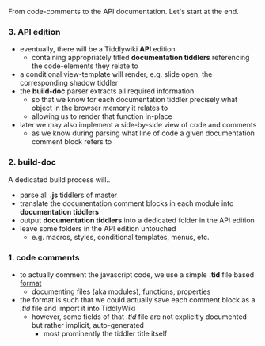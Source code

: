 From code-comments to the API documentation. Let's start at the end.

### 3. API edition

* eventually, there will be a Tiddlywiki **API** edition
    * containing appropriately titled **documentation tiddlers** referencing the code-elements they relate to
* a conditional view-template will render, e.g. slide open, the corresponding shadow tiddler
* the **build-doc** parser extracts all required information
   * so that we know for each documentation tiddler precisely what object in the browser memory it relates to
   * allowing us to  render that function in-place
* later we may  also implement a side-by-side view of code and comments
    * as we know during parsing what line of code a given documentation comment block refers to

### 2. build-doc

A dedicated build process will..
* parse all **.js** tiddlers of master
* translate the documentation comment blocks in each module into **documentation tiddlers**
* output **documentation tiddlers** into a dedicated folder in the API edition
* leave some folders in the API edition untouched
    * e.g. macros, styles, conditional templates, menus, etc.

### 1. code comments

* to actually comment the javascript code, we use a simple **.tid** file based [format](FORMAT.md)
    * documenting files (aka modules), functions, properties
* the format is such that we could actually save each comment block as a *.tid* file and import it into TiddlyWiki
    * however, some fields of that *.tid* file are not explicitly documented but rather implicit, auto-generated
        * most prominently the tiddler title itself
